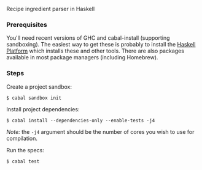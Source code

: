 Recipe ingredient parser in Haskell

### Prerequisites

You'll need recent versions of GHC and cabal-install (supporting sandboxing).
The easiest way to get these is probably to install the [Haskell Platform][hp]
which installs these and other tools. There are also packages available in most
package managers (including Homebrew).

[hp]: https://www.haskell.org/platform/

### Steps

Create a project sandbox:

```
$ cabal sandbox init
```

Install project dependencies:

```
$ cabal install --dependencies-only --enable-tests -j4
```

*Note:* the `-j4` argument should be the number of cores you wish to use for
compilation.

Run the specs:

```
$ cabal test
```

[parsec]: https://hackage.haskell.org/package/parsec
